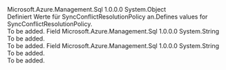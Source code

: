 <Type Name="SyncConflictResolutionPolicy" FullName="Microsoft.Azure.Management.Sql.Models.SyncConflictResolutionPolicy">
  <TypeSignature Language="C#" Value="public static class SyncConflictResolutionPolicy" />
  <TypeSignature Language="ILAsm" Value=".class public auto ansi abstract sealed beforefieldinit SyncConflictResolutionPolicy extends System.Object" />
  <TypeSignature Language="DocId" Value="T:Microsoft.Azure.Management.Sql.Models.SyncConflictResolutionPolicy" />
  <TypeSignature Language="VB.NET" Value="Public Class SyncConflictResolutionPolicy" />
  <TypeSignature Language="F#" Value="type SyncConflictResolutionPolicy = class" />
  <AssemblyInfo>
    <AssemblyName>Microsoft.Azure.Management.Sql</AssemblyName>
    <AssemblyVersion>1.0.0.0</AssemblyVersion>
  </AssemblyInfo>
  <Base>
    <BaseTypeName>System.Object</BaseTypeName>
  </Base>
  <Interfaces />
  <Docs>
    <summary>
            <span data-ttu-id="b98c9-101">Definiert Werte für SyncConflictResolutionPolicy an.</span><span class="sxs-lookup"><span data-stu-id="b98c9-101">Defines values for SyncConflictResolutionPolicy.</span></span>
            </summary>
    <remarks>To be added.</remarks>
  </Docs>
  <Members>
    <Member MemberName="HubWin">
      <MemberSignature Language="C#" Value="public const string HubWin;" />
      <MemberSignature Language="ILAsm" Value=".field public static literal string HubWin" />
      <MemberSignature Language="DocId" Value="F:Microsoft.Azure.Management.Sql.Models.SyncConflictResolutionPolicy.HubWin" />
      <MemberSignature Language="VB.NET" Value="Public Const HubWin As String " />
      <MemberSignature Language="F#" Value="val mutable HubWin : string" Usage="Microsoft.Azure.Management.Sql.Models.SyncConflictResolutionPolicy.HubWin" />
      <MemberType>Field</MemberType>
      <AssemblyInfo>
        <AssemblyName>Microsoft.Azure.Management.Sql</AssemblyName>
        <AssemblyVersion>1.0.0.0</AssemblyVersion>
      </AssemblyInfo>
      <ReturnValue>
        <ReturnType>System.String</ReturnType>
      </ReturnValue>
      <Docs>
        <summary>To be added.</summary>
        <remarks>To be added.</remarks>
      </Docs>
    </Member>
    <Member MemberName="MemberWin">
      <MemberSignature Language="C#" Value="public const string MemberWin;" />
      <MemberSignature Language="ILAsm" Value=".field public static literal string MemberWin" />
      <MemberSignature Language="DocId" Value="F:Microsoft.Azure.Management.Sql.Models.SyncConflictResolutionPolicy.MemberWin" />
      <MemberSignature Language="VB.NET" Value="Public Const MemberWin As String " />
      <MemberSignature Language="F#" Value="val mutable MemberWin : string" Usage="Microsoft.Azure.Management.Sql.Models.SyncConflictResolutionPolicy.MemberWin" />
      <MemberType>Field</MemberType>
      <AssemblyInfo>
        <AssemblyName>Microsoft.Azure.Management.Sql</AssemblyName>
        <AssemblyVersion>1.0.0.0</AssemblyVersion>
      </AssemblyInfo>
      <ReturnValue>
        <ReturnType>System.String</ReturnType>
      </ReturnValue>
      <Docs>
        <summary>To be added.</summary>
        <remarks>To be added.</remarks>
      </Docs>
    </Member>
  </Members>
</Type>